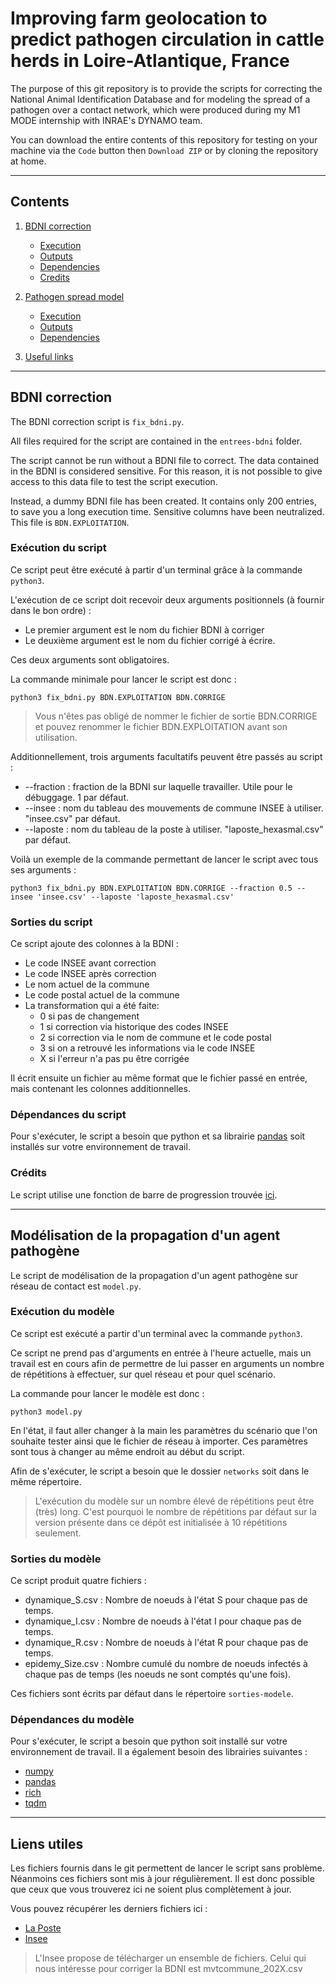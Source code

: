 # Improving farm geolocation to predict pathogen circulation in cattle herds in Loire-Atlantique, France

The purpose of this git repository is to provide the scripts for correcting the National Animal Identification Database and for modeling the spread of a pathogen over a contact network, which were produced during my M1 MODE internship with INRAE's DYNAMO team.

You can download the entire contents of this repository for testing on your machine via the `Code` button then `Download ZIP` or by cloning the repository at home.

---

## Contents

1. [BDNI correction](#bdni)
   * [Execution](#execscript)
   * [Outputs](#sortiescript)
   * [Dependencies](#depscript)
   * [Credits](#credits)

2. [Pathogen spread model](#model)
   * [Execution](#execmodel)
   * [Outputs](#sortiemodel)
   * [Dependencies](#depmodel)

3. [Useful links](#liens)

---

## BDNI correction <a name="bdni"></a>

The BDNI correction script is `fix_bdni.py`.

All files required for the script are contained in the `entrees-bdni` folder.

The script cannot be run without a BDNI file to correct. The data contained in the BDNI is considered sensitive. For this reason, it is not possible to give access to this data file to test the script execution.

Instead, a dummy BDNI file has been created. It contains only 200 entries, to save you a long execution time. Sensitive columns have been neutralized. This file is `BDN.EXPLOITATION`.

### Exécution du script <a name="execscript"></a>

Ce script peut être exécuté à partir d'un terminal grâce à la commande `python3`.

L'exécution de ce script doit recevoir deux arguments positionnels (à fournir dans le bon ordre) :

* Le premier argument est le nom du fichier BDNI à corriger
* Le deuxième argument est le nom du fichier corrigé à écrire.

Ces deux arguments sont obligatoires.

La commande minimale pour lancer le script est donc :

`python3 fix_bdni.py BDN.EXPLOITATION BDN.CORRIGE`

> Vous n'êtes pas obligé de nommer le fichier de sortie BDN.CORRIGE et pouvez renommer le fichier BDN.EXPLOITATION avant son utilisation.

Additionnellement, trois arguments facultatifs peuvent être passés au script :

* --fraction : fraction de la BDNI sur laquelle travailler. Utile pour le débuggage. 1 par défaut.
* --insee : nom du tableau des mouvements de commune INSEE à utiliser. "insee.csv" par défaut.
* --laposte : nom du tableau de la poste à utiliser. "laposte_hexasmal.csv" par défaut.

Voilà un exemple de la commande permettant de lancer le script avec tous ses arguments :

`python3 fix_bdni.py BDN.EXPLOITATION BDN.CORRIGE --fraction 0.5 --insee 'insee.csv' --laposte 'laposte_hexasmal.csv'`

### Sorties du script <a name="sortiescript"></a>

Ce script ajoute des colonnes à la BDNI :

* Le code INSEE avant correction
* Le code INSEE après correction
* Le nom actuel de la commune
* Le code postal actuel de la commune  
* La transformation qui a été faite:
  * 0 si pas de changement
  * 1 si correction via historique des codes INSEE
  * 2 si correction via le nom de commune et le code postal
  * 3 si on a retrouvé les informations via le code INSEE
  * X si l'erreur n'a pas pu être corrigée

Il écrit ensuite un fichier au même format que le fichier passé en entrée, mais contenant les colonnes additionnelles.

### Dépendances du script <a name="depscript"></a>

Pour s'exécuter, le script a besoin que python et sa librairie [pandas](https://pandas.pydata.org/) soit installés sur votre environnement de travail.

### Crédits <a name="credits"></a>

Le script utilise une fonction de barre de progression trouvée [ici](https://stackoverflow.com/questions/3173320/text-progress-bar-in-terminal-with-block-characters).

---

## Modélisation de la propagation d'un agent pathogène <a name="model"></a>

Le script de modélisation de la propagation d'un agent pathogène sur réseau de contact est `model.py`.

### Exécution du modèle <a name="execmodel"></a>

Ce script est exécuté a partir d'un terminal avec la commande `python3`.

Ce script ne prend pas d'arguments en entrée à l'heure actuelle, mais un travail est en cours afin de permettre de lui passer en arguments un nombre de répétitions à effectuer, sur quel réseau et pour quel scénario.

La commande pour lancer le modèle est donc :

`python3 model.py`

En l'état, il faut aller changer à la main les paramètres du scénario que l'on souhaite tester ainsi que le fichier de réseau à importer. Ces paramètres sont tous à changer au même endroit au début du script.

Afin de s'exécuter, le script a besoin que le dossier `networks` soit dans le même répertoire.

> L'exécution du modèle sur un nombre élevé de répétitions peut être (très) long. C'est pourquoi le nombre de répétitions par défaut sur la version présente dans ce dépôt est initialisée à 10 répétitions seulement.

### Sorties du modèle <a name="sortiemodel"></a>

Ce script produit quatre fichiers :

* dynamique_S.csv : Nombre de noeuds à l'état S pour chaque pas de temps.
* dynamique_I.csv : Nombre de noeuds à l'état I pour chaque pas de temps.
* dynamique_R.csv : Nombre de noeuds à l'état R pour chaque pas de temps.
* epidemy_Size.csv : Nombre cumulé du nombre de noeuds infectés à chaque pas de temps (les noeuds ne sont comptés qu'une fois).

Ces fichiers sont écrits par défaut dans le répertoire `sorties-modele`.

### Dépendances du modèle <a name="depmodel"></a>

Pour s'exécuter, le script a besoin que python soit installé sur votre environnement de travail. Il a également besoin des librairies suivantes :

* [numpy](https://numpy.org/doc/stable/user/index.html)
* [pandas](https://pandas.pydata.org/)
* [rich](https://rich.readthedocs.io/en/stable/introduction.html)
* [tqdm](https://github.com/tqdm/tqdm)

---

## Liens utiles <a name="liens"></a>

Les fichiers fournis dans le git permettent de lancer le script sans problème. Néanmoins ces fichiers sont mis à jour régulièrement. Il est donc possible que ceux que vous trouverez ici ne soient plus complètement à jour.

Vous pouvez récupérer les derniers fichiers ici :

* [La Poste](https://datanova.laposte.fr/explore/dataset/laposte_hexasmal/information/?disjunctive.code_commune_insee&disjunctive.nom_de_la_commune&disjunctive.code_postal&disjunctive.ligne_5)
* [Insee](https://www.insee.fr/fr/information/6051727)

> L'Insee propose de télécharger un ensemble de fichiers. Celui qui nous intéresse pour corriger la BDNI est mvtcommune_202X.csv
